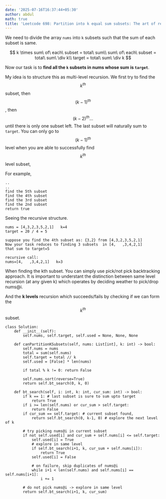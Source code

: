 ```yaml
---
date: '2025-07-16T16:37:44+05:30'
author: abdul
math: true
title: 'Leetcode 698: Partition into k equal sum subsets: The art of recursion: mastering double recursion in a single function'
---
```


We need to divide the array `nums` into `k` subsets such that the sum of each subset is same.

$$
k \times sum\ of\ each\ subset = total\ sum\\
sum\ of\ each\ subset = total\ sum\ \div k\\
target = total\ sum\ \div k
$$

Now our task is to **find all the `k` subsets in nums whose sum is `target`**.

My idea is to structure this as multi-level recursion. We first try to find the $$k^{th}$$ subset, then $$(k-1)^{th}$$, then $$(k-2)^{th} ...$$ until there is only one subset left. The last subset will naturally sum to `target`. You can only go to $$(k-1)^{th}$$ level when you are able to successfully find $$k^{th}$$ level subset,

For example,

```
..
..
find the 5th subset
find the 4th subset
find the 3rd subset
find the 2nd subset
return true
```

Seeing the recursive structure.

```
nums = [4,3,2,3,5,2,1]   k=4
target = 20 / 4 = 5

suppose you find the 4th subset as: {3,2} from [4,3,2,3,5,2,1]
Now your task reduces to finding 3 subsets  in [4,   ,3,4,2,1]
that sum to target=5

recursive call: 
nums=[4,   ,3,4,2,1]   k=3
```

When finding the kth subset. You can simply use pick/not pick backtracking approach. It is important to understant the distinction between same level recursion (at any given k) which operates by deciding weather to pick/drop nums@i. 

And the **k levels** recursion which succeeds/fails by checking if we can form the $$k^{th}$$ subset.

```python3 []
class Solution:
    def __init__(self):
        self.nums, self.target, self.used = None, None, None

    def canPartitionKSubsets(self, nums: List[int], k: int) -> bool:
        self.nums = nums
        total = sum(self.nums)
        self.target = total // k
        self.used = [False] * len(nums)

        if total % k != 0: return False

        self.nums.sort(reverse=True)
        return self.bt_search(0, k, 0)

    def bt_search(self, i: int, k: int, cur_sum: int) -> bool:
        if k == 1: # last subset is sure to sum upto target
            return True
        if i >= len(self.nums) or cur_sum > self.target:
            return False
        if cur_sum == self.target: # current subset found, 
            return self.bt_search(0, k-1, 0) # explore the next level of k
        
        # try picking nums@i in current subset
        if not self.used[i] and cur_sum + self.nums[i] <= self.target:
            self.used[i] = True
            # explore in same level
            if self.bt_search(i+1, k, cur_sum + self.nums[i]):
                return True
            self.used[i] = False

            # on failure, skip duplicates of nums@i
            while i+1 < len(self.nums) and self.nums[i] == self.nums[i+1]:
                i += 1
        
        # do not pick nums@i -> explore in same level
        return self.bt_search(i+1, k, cur_sum)
```
